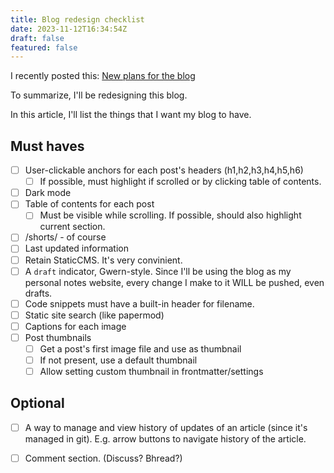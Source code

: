 ```yaml
---
title: Blog redesign checklist
date: 2023-11-12T16:34:54Z
draft: false
featured: false
---
```

I recently posted this: [New plans for the blog](https://elpachongco.github.io/shorts/2023-11-12-new-plans-for-the-blog.htm)

To summarize, I'll be redesigning this blog.

In this article, I'll list the things that I want my blog to have.

## Must haves

- [ ] User-clickable anchors for each post's headers (h1,h2,h3,h4,h5,h6)
  - [ ] If possible, must highlight if scrolled or by clicking table of contents.
- [ ] Dark mode
- [ ] Table of contents for each post
  - [ ] Must be visible while scrolling. If possible, should also highlight current section.
- [ ] /shorts/ - of course
- [ ] Last updated information
- [ ] Retain StaticCMS. It's very convinient.
- [ ] A `draft` indicator, Gwern-style. Since I'll be using the blog as my personal notes website, every change I make to it WILL be pushed, even drafts.
- [ ] Code snippets must have a built-in header for filename.
- [ ]  Static site search (like papermod)
- [ ] Captions for each image
- [ ] Post thumbnails
  - [ ] Get a post's first image file and use as thumbnail
  - [ ] If not present, use a default thumbnail
  - [ ] Allow setting custom thumbnail in frontmatter/settings

## Optional

- [ ] A way to manage and view history of updates of an article (since it's managed in git). E.g. arrow buttons to navigate history of the article.
- [ ] Comment section. (Discuss? Bhread?)




